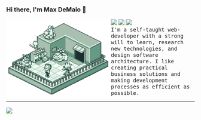 <!--
**maxwelldemaio/maxwelldemaio** is a ✨ _special_ ✨ repository because its `README.md` (this file) appears on your GitHub profile.

Here are some ideas to get you started:

- 🔭 I’m currently working on ...
- 🌱 I’m currently learning ...
- 👯 I’m looking to collaborate on ...
- 🤔 I’m looking for help with ...
- 💬 Ask me about ...
- 📫 How to reach me: ...
- 😄 Pronouns: ...
- ⚡ Fun fact: ...
-->

### Hi there, I'm Max DeMaio 👋

<p>
    <img src="pokemon_blue.gif" width="280px" align="left" alt="Image from: https://tacciane.tumblr.com/">
    <div>
        <a href="https://maxwelldemaio.github.io/"><img src="https://img.shields.io/badge/-My%20Website-orange?style=for-the-badge"></a>
        <a href="https://maxwelldemaio.github.io/"><img src="https://img.shields.io/badge/-Twitter-blue?style=for-the-badge"></a>
        <a href="https://www.duolingo.com/profile/maxwelldemaio"><img src="https://img.shields.io/badge/Duolingo-green?style=for-the-badge"></a>
        <br>
        <samp>
        I'm a self-taught web-developer with a strong will to learn, research new technologies, and design software architecture. I like creating practical business solutions and making development processes as efficient as possible.
        </samp>
        <br>
    </div>
</p>

<hr>

<div>
<a href="https://github.com/maxwelldemaio"><img align="center" src="https://github-readme-stats.vercel.app/api?username=maxwelldemaio&count_private=true&include_all_commits=true&hide_rank=false&show_icons=true&theme=graywhite" /></a>
</div>